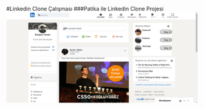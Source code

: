 #Linkedin Clone Çalışması
###Patika ile Linkedin Clone Projesi
![/Linkedin-clone](/Linkedin-clone.png)